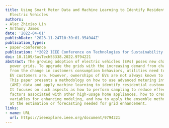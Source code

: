 ```yaml
---
title: Using Smart Meter Data and Machine Learning to Identify Residential Light-duty
  Electric Vehicles
authors:
- Alec Zhixiao Lin
- Anthony James
date: '2022-04-01'
publishDate: '2023-11-24T10:39:01.954944Z'
publication_types:
- paper-conference
publication: '*2022 IEEE Conference on Technologies for Sustainability (SusTech)*'
doi: 10.1109/SusTech53338.2022.9794221
abstract: The growing adoption of electric vehicles (EVs) poses new challenges to
  power grids. To upgrade the grids with the increasing demand from charging EVs and
  from the change in customers consumption behaviors, utilities need to know where
  EV customers are. However, ownerships of EVs are not always known to utilities.
  This paper presents a methodology on how to use advanced metering infrastructure
  (AMI) data and apply machine learning to identify residential customers with EVs.
  It focuses on such aspects as how to perform sampling to reduce effects of external
  factors associated with other high-usage home appliances, how to create and evaluate
  variables for enhancing modeling, and how to apply the ensemble method to arrive
  at the estimation or forecasting needed for grid enhancement.
links:
- name: URL
  url: https://ieeexplore.ieee.org/document/9794221
---
```

